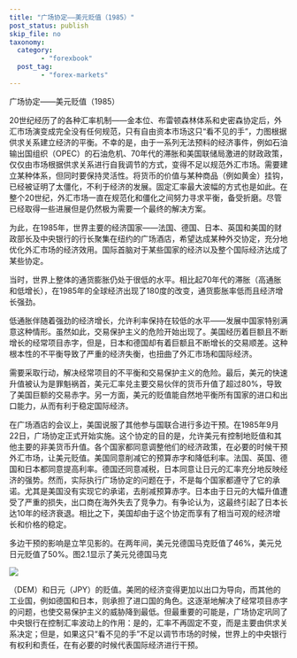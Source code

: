 ```yaml
---
title: "广场协定——美元贬值（1985）"
post_status: publish
skip_file: no
taxonomy:
  category:
        - "forexbook"
  post_tag:
        - "forex-markets"
---
```


广场协定——美元贬值（1985）

20世纪经历了的各种汇率机制——金本位、布雷顿森林体系和史密森协定后，外汇市场演变成完全没有任何规范，只有自由资本市场这只“看不见的手”，力图根据供求关系建立经济的平衡。不幸的是，由于一系列无法预料的经济事件，例如石油输出国组织（OPEC）的石油危机、70年代的滞胀和美国联储局激进的财政政策，仅仅由市场根据供求关系进行自我调节的方式，变得不足以规范外汇市场。需要建立某种体系，但同时要保持灵活性。将货币的价值与某种商品（例如黄金）挂钩，已经被证明了太僵化，不利于经济的发展。固定汇率最大波幅的方式也是如此。在整个20世纪，外汇市场一直在规范化和僵化之间努力寻求平衡，备受折磨。尽管已经取得一些进展但是仍然极为需要一个最终的解决方案。

为此，在1985年，世界主要的经济国家——法国、德国、日本、英国和美国的财政部长及中央银行的行长聚集在纽约的广场酒店，希望达成某种外交协定，充分地优化外汇市场的经济效用。国际首脑对于某些国家的经济以及整个国际经济达成了某些协定。

当时，世界上整体的通货膨胀仍处于很低的水平。相比起70年代的滞胀（高通胀和低增长），在1985年的全球经济出现了180度的改变，通货膨胀率低而且经济增长强劲。

低通胀伴随着强劲的经济增长，允许利率保持在较低的水平——发展中国家特别满意这种情形。虽然如此，交易保护主义的危险开始出现了。美国经历着巨额且不断增长的经常项目赤字，但是，日本和德国却有着巨额且不断增长的交易顺差。这种根本性的不平衡导致了严重的经济失衡，也扭曲了外汇市场和国际经济。

需要采取行动，解决经常项目的不平衡和交易保护主义的危险。最后，美元的快速升值被认为是罪魁祸首，美元汇率兑主要交易伙伴的货币升值了超过80%，导致了美国巨额的交易赤字。另一方面，美元的贬值能自然地平衡所有国家的进口和出口能力，从而有利于稳定国际经济。

在广场酒店的会议上，美国说服了其他参与国联合进行多边干预。在1985年9月22日，广场协定正式开始实施。这个协定的目的是，允许美元有控制地贬值和其他主要的非美货币升值。各个国家都同意调整他们的经济政策，在必要的时候干预外汇市场，让美元贬值。美国同意削减它的预算赤字和降低利率。法国、英国、德国和日本都同意提高利率。德国还同意减税，日本同意让日元的汇率充分地反映经济的强势。然而，实际执行广场协定的问题在于，不是每个国家都遵守了它的承诺。尤其是美国没有实现它的承诺，去削减预算赤字。日本由于日元的大幅升值遭受了严重的损失，出口商在海外失去了竞争力。有争论认为，这最终引起了日本长达10年的经济衰退。相比之下，美国却由于这个协定而享有了相当可观的经济增长和价格的稳定。

多边干预的影响是立竿见影的。在两年间，美元兑德国马克贬值了46%，美元兑日元贬值了50%。图2.1显示了美元兑德国马克

[![](https://imga.dgrhw.net/files/books/131113/201311130221366913.jpg)](https://imga.dgrhw.net/files/books/131113/201311130221366913.jpg)

（DEM）和日元（JPY）的贬值。美罔的经济变得更加以出口为导向，而其他的工业国，例如德国和日本，则承担了进口国的角色。这逐渐地解决了经常项目赤字的问题，也使交易保护主义的威胁降到最低。但最重要的可能是，广场协定巩同了中央银行在控制汇率波动上的作用：是的，汇率不再固定不变，而是主要由供求关系决定；但是，如果这只“看不见的手”不足以调节市场的时候，世界上的中央银行有权利和责任，在有必要的时候代表国际经济进行干预。
